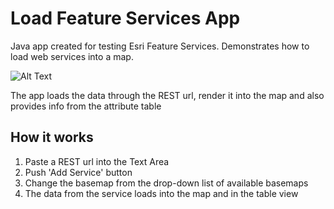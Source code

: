 # Load Feature Services App

Java app created for testing Esri Feature Services.
Demonstrates how to load web services into a map.

![Alt Text](https://github.com/ialixandroae/ArcGIS-Runtime-SDK-for-Java/blob/master/Load%20Feature%20Services%20App/app.gif)

The app loads the data through the REST url, render it into the map and also provides info from the attribute table

## How it works

1. Paste a REST url into the Text Area 
2. Push 'Add Service' button
3. Change the basemap from the drop-down list of available basemaps
4. The data from the service loads into the map and in the table view
